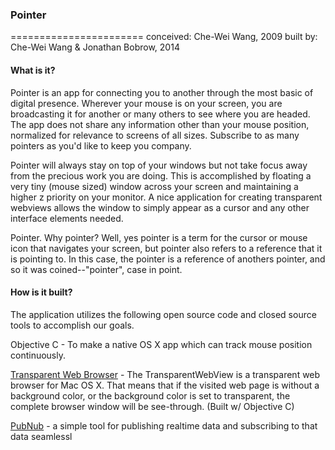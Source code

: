 <h3>Pointer</h3>
=======================
conceived:	Che-Wei Wang, 2009
built by:	Che-Wei Wang & Jonathan Bobrow, 2014

<h4>What is it?</h4>
Pointer is an app for connecting you to another through the most basic of digital presence. Wherever your mouse is on your screen, you are broadcasting it for another or many others to see where you are headed. The app does not share any information other than your mouse position, normalized for relevance to screens of all sizes. Subscribe to as many pointers as you'd like to keep you company.

Pointer will always stay on top of your windows but not take focus away from the precious work you are doing. This is accomplished by floating a very tiny (mouse sized) window across your screen and maintaining a higher z priority on your monitor. A nice application for creating transparent webviews allows the window to simply appear as a cursor and any other interface elements needed.

Pointer. Why pointer? Well, yes pointer is a term for the cursor or mouse icon that navigates your screen, but pointer also refers to a reference that it is pointing to. In this case, the pointer is a reference of anothers pointer, and so it was coined--"pointer", case in point. 

<h4>How is it built?</h4>
The application utilizes the following open source code and closed source tools to accomplish our goals.

Objective C - To make a native OS X app which can track mouse position continuously.

<a href="https://github.com/irlabs/TransparentWebView">Transparent Web Browser</a> - The TransparentWebView is a transparent web browser for Mac OS X. That means that if the visited web page is without a background color, or the background color is set to transparent, the complete browser window will be see-through. (Built w/ Objective C)

<a href="http://pubnub.com">PubNub</a> - a simple tool for publishing realtime data and subscribing to that data seamlessl